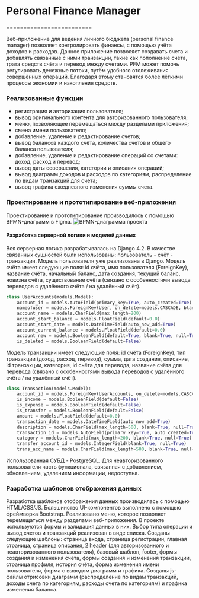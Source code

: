 # Personal Finance Manager
=========================

Веб-приложение для ведения личного бюджета (personal finance manager) позволяет контролировать финансы, с помощью учёта доходов и расходов. Данное приложение позволяет создавать счета и добавлять связанные с ними транзакции, такие как пополнение счёта, трата средств счёта и перевод между счетами.
PFM может помочь регулировать денежные потоки, путём удобного отслеживания совершённых операций. Благодаря этому становятся более лёгкими процессы экономии и накопления средств.

### Реализованные функции

- регистрация и авторизация пользователя;
- вывод оригинального контента для авторизованного пользователя;
- меню, позволяющее перемещаться между разделами приложения;
- смена имени пользователя;
- добавление, удаление и редактирование счетов;
- вывод балансов каждого счёта, количества счетов и общего баланса пользователя;
- добавление, удаление и редактирование операций со счетами: доход, расход и перевод;
- вывод даты совершения, категории и описания операций;
- вывод диаграмм доходов и расходов по категориям, распределение по видам транзакций для счета;
- вывод графика ежедневного изменения суммы счета.

### Проектирование и прототипирование веб-приложения

Проектирование и прототипирование производилось с помощью BPMN-диаграмм в Figma.
![BPMN-диаграмма проекта](https://i.ibb.co/gdC2XtM/image.png)

#### Разработка серверной логики и моделей данных

Вся серверная логика разрабатывалась на Django 4.2.
В качестве связанных сущностей были использованы: пользователь - счёт - транзакция.
Модель пользователя уже реализована в Django.
Модель счёта имеет следующие поля: id счёта, имя пользователя (ForeignKey), название счёта, начальный баланс, дата создания, текущий баланс, новизна счёта, существование счёта (связано с особенностями вывода переводов с удалённого счёта / на удалённый счёт).

```python
class UserAccounts(models.Model):
    account_id = models.AutoField(primary_key=True, auto_created=True)
    nameofuser = models.ForeignKey(User, on_delete=models.CASCADE, blank=True, default=None)
    account_name = models.CharField(max_length=200)
    account_start_balance = models.FloatField(default=0.0)
    account_start_date = models.DateTimeField(auto_now_add=True)
    account_current_balance = models.FloatField(default=0.0)
    account_new = models.BooleanField(default=True, blank=True, null=True)
    is_deleted = models.BooleanField(default=False)
```

Модель транзакции имеет следующие поля: id счёта (ForeignKey), тип транзакции (доход, расход, перевод), сумма, дата создания, описание, id транзакции, категория, id счёта для перевода, название счёта для перевода (связано с особенностями вывода переводов с удалённого счёта / на удалённый счёт).

```python
class Transaction(models.Model):
    account_id = models.ForeignKey(UserAccounts, on_delete=models.CASCADE)
    is_income = models.BooleanField(default=False)
    is_expense = models.BooleanField(default=False)
    is_transfer = models.BooleanField(default=False)
    amount = models.FloatField(default=0.0)
    transaction_date = models.DateTimeField(auto_now_add=True)
    description = models.CharField(max_length=500, blank=True, null=True)
    transaction_id = models.AutoField(primary_key=True, auto_created=True)
    category = models.CharField(max_length=200, blank=True, null=True)
    transfer_account_id = models.IntegerField(blank=True, null=True)
    trans_acc_name = models.CharField(max_length=500, blank=True, null=True)
```

Использованная СУБД - PostgreSQL.
Для неавторизованного пользователя часть функционала, связанная с добавлением, обновлением, удалением информации, недоступна.

### Разработка шаблонов отображения данных

Разработка шаблонов отображения данных производилась с помощью HTML/CSS/JS.
Большинство UI-компонентов выполнено с помощью фреймворка Bootstrap. Реализовано меню, которое позволяет перемещаться между разделами веб-приложения.
В проекте используются формы и валидация данных в них.
Выбор типа операции и вывод счетов и транзакций реализован в виде списка.
Созданы следующие шаблоны: страница входа, страница регистрации, главная страница, страница описания, 2 header (для авторизованного и неавторизованного пользователя), базовый шаблон, footer, формы создания и изменения счёта, формы создания и изменения транзакции, страница профиля, история счёта, форма изменения имени пользователя, форма с выводом диаграмм и графика.
Созданы js-файлы отрисовки диаграмм (распределение по видам транзакций, доходы счета по категориям, расходы счета по категориям) и графика изменения баланса.
